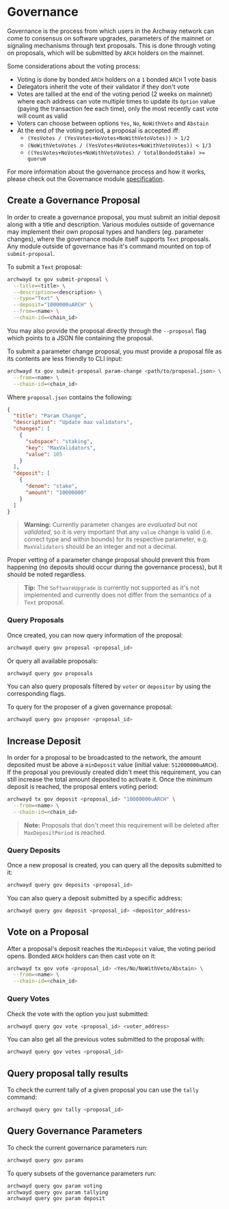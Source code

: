 # Governance

Governance is the process from which users in the Archway network can come to consensus on software upgrades, parameters of the mainnet or signaling mechanisms through text proposals. 
This is done through voting on proposals, which will be submitted
by `ARCH` holders on the mainnet.

Some considerations about the voting process:

- Voting is done by bonded `ARCH` holders on a `1` bonded `ARCH` 1 vote basis
- Delegators inherit the vote of their validator if they don't vote
- Votes are tallied at the end of the voting period (2 weeks on mainnet) where
  each address can vote multiple times to update its `Option` value (paying the transaction fee each time),
  only the most recently cast vote will count as valid
- Voters can choose between options `Yes`, `No`, `NoWithVeto` and `Abstain`
- At the end of the voting period, a proposal is accepted iff:
  - `(YesVotes / (YesVotes+NoVotes+NoWithVetoVotes)) > 1/2`
  - `(NoWithVetoVotes / (YesVotes+NoVotes+NoWithVetoVotes)) < 1/3`
  - `((YesVotes+NoVotes+NoWithVetoVotes) / totalBondedStake) >= quorum`

For more information about the governance process and how it works, please check
out the Governance module [specification](https://github.com/cosmos/cosmos-sdk/tree/master/x/gov/spec).

## Create a Governance Proposal

In order to create a governance proposal, you must submit an initial deposit along with a title and description. 
Various modules outside of governance may
implement their own proposal types and handlers (eg. parameter changes), where
the governance module itself supports `Text` proposals. Any module
outside of governance has it's command mounted on top of `submit-proposal`.

To submit a `Text` proposal:

```bash
archwayd tx gov submit-proposal \
  --title=<title> \
  --description=<description> \
  --type="Text" \
  --deposit="1000000uARCH" \
  --from=<name> \
  --chain-id=<chain_id>
```

You may also provide the proposal directly through the `--proposal` flag which points to a JSON file containing the proposal.

To submit a parameter change proposal, you must provide a proposal file as its contents are less friendly to CLI input:

```bash
archwayd tx gov submit-proposal param-change <path/to/proposal.json> \
  --from=<name> \
  --chain-id=<chain_id>
```

Where `proposal.json` contains the following:

```json
{
  "title": "Param Change",
  "description": "Update max validators",
  "changes": [
    {
      "subspace": "staking",
      "key": "MaxValidators",
      "value": 105
    }
  ],
  "deposit": [
    {
      "denom": "stake",
      "amount": "10000000"
    }
  ]
}
```

>**Warning:**
Currently parameter changes are _evaluated_ but not _validated_, so it is very important that any `value` change is valid \(i.e. correct type and within bounds\) for its respective parameter, e.g. `MaxValidators` should be an integer and not a decimal.

Proper vetting of a parameter change proposal should prevent this from happening
(no deposits should occur during the governance process), but it should be noted
regardless.

>**Tip:**
The `SoftwareUpgrade` is currently not supported as it's not implemented and currently does not differ from the semantics of a `Text` proposal.


### Query Proposals

Once created, you can now query information of the proposal:

```bash
archwayd query gov proposal <proposal_id>
```

Or query all available proposals:

```bash
archwayd query gov proposals
```

You can also query proposals filtered by `voter` or `depositor` by using the corresponding flags.

To query for the proposer of a given governance proposal:

```bash
archwayd query gov proposer <proposal_id>
```

## Increase Deposit

In order for a proposal to be broadcasted to the network, the amount deposited must be above a `minDeposit` value (initial value: `512000000uARCH`). If the proposal you previously created didn't meet this requirement, you can still increase the total amount deposited to activate it. Once the minimum deposit is reached, the proposal enters voting period:

```bash
archwayd tx gov deposit <proposal_id> "10000000uARCH" \
  --from=<name> \
  --chain-id=<chain_id>
```

>**Note:** Proposals that don't meet this requirement will be deleted after `MaxDepositPeriod` is reached.

### Query Deposits

Once a new proposal is created, you can query all the deposits submitted to it:

```bash
archwayd query gov deposits <proposal_id>
```

You can also query a deposit submitted by a specific address:

```bash
archwayd query gov deposit <proposal_id> <depositor_address>
```

## Vote on a Proposal

After a proposal's deposit reaches the `MinDeposit` value, the voting period opens. Bonded `ARCH` holders can then cast vote on it:

```bash
archwayd tx gov vote <proposal_id> <Yes/No/NoWithVeto/Abstain> \
  --from=<name> \
  --chain-id=<chain_id>
```

### Query Votes

Check the vote with the option you just submitted:

```bash
archwayd query gov vote <proposal_id> <voter_address>
```

You can also get all the previous votes submitted to the proposal with:

```bash
archwayd query gov votes <proposal_id>
```

## Query proposal tally results

To check the current tally of a given proposal you can use the `tally` command:

```bash
archwayd query gov tally <proposal_id>
```

## Query Governance Parameters

To check the current governance parameters run:

```bash
archwayd query gov params
```

To query subsets of the governance parameters run:

```bash
archwayd query gov param voting
archwayd query gov param tallying
archwayd query gov param deposit
```
